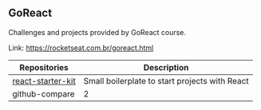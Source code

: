 ## GoReact

Challenges and projects provided by GoReact course.

Link: https://rocketseat.com.br/goreact.html

Repositories | Description
--- | ---
[react-starter-kit](https://github.com/kelciocajueiro/GoReact/tree/master/react-starter-kit) | Small boilerplate to start projects with React
github-compare | 2
